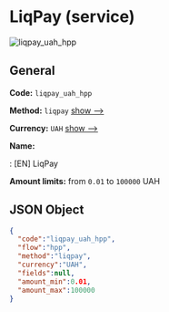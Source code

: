 
# LiqPay (service) 
![liqpay_uah_hpp](https://static.openfintech.io/payment_methods/liqpay_uah_hpp/logo.svg?w=400&c=v0.59.26#w200)  

## General 
 
**Code:** `liqpay_uah_hpp` 
 
**Method:** `liqpay` 
 [show -->](/payment-methods/liqpay/) 
 
**Currency:** `UAH` [show -->](/currencies/UAH/) 
 
**Name:** 
 
:	[EN] LiqPay 
 
**Amount limits:** from `0.01` to `100000` UAH 

## JSON Object 

```json
{
  "code":"liqpay_uah_hpp",
  "flow":"hpp",
  "method":"liqpay",
  "currency":"UAH",
  "fields":null,
  "amount_min":0.01,
  "amount_max":100000
}
```  
